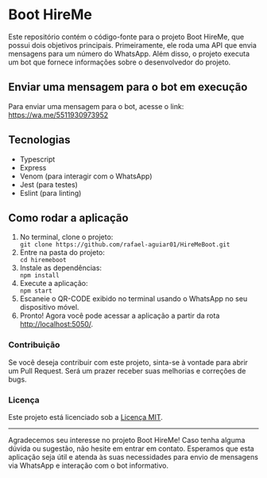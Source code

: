 <h1>Boot HireMe</h1>
<p>Este repositório contém o código-fonte para o projeto Boot HireMe, que possui dois objetivos principais.
    Primeiramente, ele roda uma API que envia mensagens para um número do WhatsApp. Além disso, o projeto executa um
    bot que fornece informações sobre o desenvolvedor do projeto.</p>

<h2>Enviar uma mensagem para o bot em execução</h2>
<p>Para enviar uma mensagem para o bot, acesse o link:
    <a href="https://wa.me/5511930973952" target="_blank">https://wa.me/5511930973952</a></p>

<h2>Tecnologias</h2>
<ul>
    <li>Typescript</li>
    <li>Express</li>
    <li>Venom (para interagir com o WhatsApp)</li>
    <li>Jest (para testes)</li>
    <li>Eslint (para linting)</li>
</ul>

<h2>Como rodar a aplicação</h2>
<ol>
    <li>No terminal, clone o projeto:</li>
    <code>git clone https://github.com/rafael-aguiar01/HireMeBoot.git</code>
    <li>Entre na pasta do projeto:</li>
    <code>cd hiremeboot</code>
    <li>Instale as dependências:</li>
    <code>npm install</code>
    <li>Execute a aplicação:</li>
    <code>npm start</code>
    <li>Escaneie o QR-CODE exibido no terminal usando o WhatsApp no seu dispositivo móvel.</li>
    <li>Pronto! Agora você pode acessar a aplicação a partir da rota <a
            href="http://localhost:5050/" target="_blank">http://localhost:5050/</a>.</li>
</ol>

<h3>Contribuição</h3>
<p>Se você deseja contribuir com este projeto, sinta-se à vontade para abrir um Pull Request. Será um prazer receber
    suas melhorias e correções de bugs.</p>

<h3>Licença</h3>
<p>Este projeto está licenciado sob a <a href="https://opensource.org/licenses/MIT" target="_blank">Licença MIT</a>.</p>

<hr>
<p>Agradecemos seu interesse no projeto Boot HireMe! Caso tenha alguma dúvida ou sugestão, não hesite em entrar em
    contato. Esperamos que esta aplicação seja útil e atenda às suas necessidades para envio de mensagens via
    WhatsApp e interação com o bot informativo.</p>
